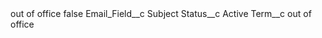 <?xml version="1.0" encoding="UTF-8"?>
<CustomMetadata xmlns="http://soap.sforce.com/2006/04/metadata" xmlns:xsi="http://www.w3.org/2001/XMLSchema-instance" xmlns:xsd="http://www.w3.org/2001/XMLSchema">
    <label>out of office</label>
    <protected>false</protected>
    <values>
        <field>Email_Field__c</field>
        <value xsi:type="xsd:string">Subject</value>
    </values>
    <values>
        <field>Status__c</field>
        <value xsi:type="xsd:string">Active</value>
    </values>
    <values>
        <field>Term__c</field>
        <value xsi:type="xsd:string">out of office</value>
    </values>
</CustomMetadata>
